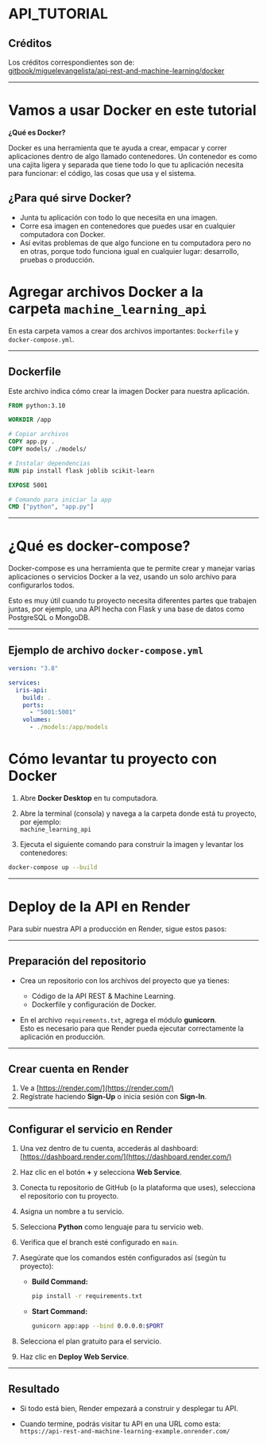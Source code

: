 # API_TUTORIAL

## Créditos

Los créditos correspondientes son de:  
[gitbook/miguelevangelista/api-rest-and-machine-learning/docker](https://miguelevangelista.gitbook.io/herramientasavanzadas/ejemplos/api-rest-and-machine-learning/docker)

---
# Vamos a usar Docker en este tutorial

**¿Qué es Docker?**

Docker es una herramienta que te ayuda a crear, empacar y correr aplicaciones dentro de algo llamado contenedores. Un contenedor es como una cajita ligera y separada que tiene todo lo que tu aplicación necesita para funcionar: el código, las cosas que usa y el sistema.

## ¿Para qué sirve Docker?

- Junta tu aplicación con todo lo que necesita en una imagen.
- Corre esa imagen en contenedores que puedes usar en cualquier computadora con Docker.
- Así evitas problemas de que algo funcione en tu computadora pero no en otras, porque todo funciona igual en cualquier lugar: desarrollo, pruebas o producción.

# Agregar archivos Docker a la carpeta `machine_learning_api`

En esta carpeta vamos a crear dos archivos importantes: `Dockerfile` y `docker-compose.yml`.

---

## Dockerfile

Este archivo indica cómo crear la imagen Docker para nuestra aplicación.

```dockerfile
FROM python:3.10

WORKDIR /app

# Copiar archivos
COPY app.py .
COPY models/ ./models/

# Instalar dependencias
RUN pip install flask joblib scikit-learn

EXPOSE 5001

# Comando para iniciar la app
CMD ["python", "app.py"]
```

---
# ¿Qué es docker-compose?

Docker-compose es una herramienta que te permite crear y manejar varias aplicaciones o servicios Docker a la vez, usando un solo archivo para configurarlos todos.

Esto es muy útil cuando tu proyecto necesita diferentes partes que trabajen juntas, por ejemplo, una API hecha con Flask y una base de datos como PostgreSQL o MongoDB.

---

## Ejemplo de archivo `docker-compose.yml`

```yaml
version: "3.8"

services:
  iris-api:
    build: .
    ports:
      - "5001:5001"
    volumes:
      - ./models:/app/models
```
# Cómo levantar tu proyecto con Docker

1. Abre **Docker Desktop** en tu computadora.

2. Abre la terminal (consola) y navega a la carpeta donde está tu proyecto, por ejemplo:  
   `machine_learning_api`

3. Ejecuta el siguiente comando para construir la imagen y levantar los contenedores:

```bash
docker-compose up --build
```

---
# Deploy de la API en Render

Para subir nuestra API a producción en Render, sigue estos pasos:

---

## Preparación del repositorio

- Crea un repositorio con los archivos del proyecto que ya tienes:
  - Código de la API REST & Machine Learning.
  - Dockerfile y configuración de Docker.

- En el archivo `requirements.txt`, agrega el módulo **gunicorn**.  
  Esto es necesario para que Render pueda ejecutar correctamente la aplicación en producción.

---

## Crear cuenta en Render

1. Ve a [https://render.com/](https://render.com/)  
2. Regístrate haciendo **Sign-Up** o inicia sesión con **Sign-In**.

---

## Configurar el servicio en Render

1. Una vez dentro de tu cuenta, accederás al dashboard:  
   [https://dashboard.render.com/](https://dashboard.render.com/)

2. Haz clic en el botón **+** y selecciona **Web Service**.

3. Conecta tu repositorio de GitHub (o la plataforma que uses), selecciona el repositorio con tu proyecto.

4. Asigna un nombre a tu servicio.

5. Selecciona **Python** como lenguaje para tu servicio web.

6. Verifica que el branch esté configurado en `main`.

7. Asegúrate que los comandos estén configurados así (según tu proyecto):

   - **Build Command:**  
     ```bash
     pip install -r requirements.txt
     ```

   - **Start Command:**  
     ```bash
     gunicorn app:app --bind 0.0.0.0:$PORT
     ```

8. Selecciona el plan gratuito para el servicio.

9. Haz clic en **Deploy Web Service**.

---

## Resultado

- Si todo está bien, Render empezará a construir y desplegar tu API.

- Cuando termine, podrás visitar tu API en una URL como esta:  
  `https://api-rest-and-machine-learning-example.onrender.com/`


